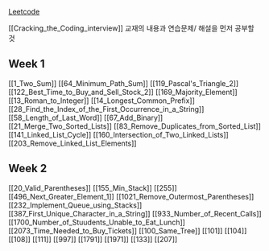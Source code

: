 [Leetcode](https://leetcode.com/explore/)

[[Cracking_the_Coding_interview]] 교재의 내용과 연습문제/ 해설을 먼저 공부할 것
## Week 1
[[1_Two_Sum]]
[[64_Minimum_Path_Sum]]
[[119_Pascal's_Triangle_2]]
[[122_Best_Time_to_Buy_and_Sell_Stock_2]]
[[169_Majority_Element]]
[[13_Roman_to_Integer]]
[[14_Longest_Common_Prefix]]
[[28_Find_the_Index_of_the_First_Occurrence_in_a_String]]
[[58_Length_of_Last_Word]]
[[67_Add_Binary]]
[[21_Merge_Two_Sorted_Lists]]
[[83_Remove_Duplicates_from_Sorted_List]]
[[141_Linked_List_Cycle]]
[[160_Intersection_of_Two_Linked_Lists]]
[[203_Remove_Linked_List_Elements]]

## Week 2
[[20_Valid_Parentheses]]
[[155_Min_Stack]]
[[255]]
[[496_Next_Greater_Element_1]]
[[1021_Remove_Outermost_Parentheses]]
[[232_Implement_Queue_using_Stacks]]
[[387_First_Unique_Character_in_a_String]]
[[933_Number_of_Recent_Calls]]
[[1700_Number_of_Stuudents_Unable_to_Eat_Lunch]]
[[2073_Time_Needed_to_Buy_Tickets]]
[[100_Same_Tree]]
[[101]]
[[104]]
[[108]]
[[111]]
[[997]]
[[1791]]
[[1971]]
[[133]]
[[207]]